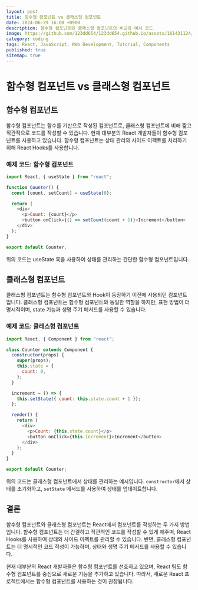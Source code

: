 ```yaml
---
layout: post
title: 함수형 컴포넌트 vs 클래스형 컴포넌트
date: 2024-06-29 16:00 +0900
description: 함수형 컴포넌트와 클래스형 컴포넌트의 비교와 예시 코드
image: https://github.com/123dd654/123dd654.github.io/assets/161431124/6dcda8a2-578f-48e4-be22-4da4cb02a6f9
category: coding
tags: React, JavaScript, Web Development, Tutorial, Components
published: true
sitemap: true
---
```


# 함수형 컴포넌트 vs 클래스형 컴포넌트

## 함수형 컴포넌트

함수형 컴포넌트는 함수를 기반으로 작성된 컴포넌트로, 클래스형 컴포넌트에 비해 짧고 직관적으로 코드를 작성할 수 있습니다. 현재 대부분의 React 개발자들이 함수형 컴포넌트를 사용하고 있습니다. 함수형 컴포넌트는 상태 관리와 사이드 이펙트를 처리하기 위해 React Hooks를 사용합니다.

### 예제 코드: 함수형 컴포넌트

```javascript
import React, { useState } from "react";

function Counter() {
  const [count, setCount] = useState(0);

  return (
    <div>
      <p>Count: {count}</p>
      <button onClick={() => setCount(count + 1)}>Increment</button>
    </div>
  );
}

export default Counter;
```

위의 코드는 useState 훅을 사용하여 상태를 관리하는 간단한 함수형 컴포넌트입니다.

## 클래스형 컴포넌트

클래스형 컴포넌트는 함수형 컴포넌트와 Hook이 등장하기 이전에 사용되던 컴포넌트입니다. 클래스형 컴포넌트는 함수형 컴포넌트와 동일한 역할을 하지만, 표현 방법이 더 명시적이며, state 기능과 생명 주기 메서드를 사용할 수 있습니다.

### 예제 코드: 클래스형 컴포넌트

```javascript
import React, { Component } from "react";

class Counter extends Component {
  constructor(props) {
    super(props);
    this.state = {
      count: 0,
    };
  }

  increment = () => {
    this.setState({ count: this.state.count + 1 });
  };

  render() {
    return (
      <div>
        <p>Count: {this.state.count}</p>
        <button onClick={this.increment}>Increment</button>
      </div>
    );
  }
}

export default Counter;
```

위의 코드는 클래스형 컴포넌트에서 상태를 관리하는 예시입니다. `constructor`에서 상태를 초기화하고, `setState` 메서드를 사용하여 상태를 업데이트합니다.

## 결론

함수형 컴포넌트와 클래스형 컴포넌트는 React에서 컴포넌트를 작성하는 두 가지 방법입니다. 함수형 컴포넌트는 더 간결하고 직관적인 코드를 작성할 수 있게 해주며, React Hooks를 사용하여 상태와 사이드 이펙트를 관리할 수 있습니다. 반면, 클래스형 컴포넌트는 더 명시적인 코드 작성이 가능하며, 상태와 생명 주기 메서드를 사용할 수 있습니다.

현재 대부분의 React 개발자들은 함수형 컴포넌트를 선호하고 있으며, React 팀도 함수형 컴포넌트를 중심으로 새로운 기능을 추가하고 있습니다. 따라서, 새로운 React 프로젝트에서는 함수형 컴포넌트를 사용하는 것이 권장됩니다.
